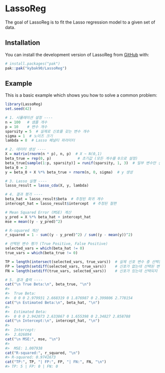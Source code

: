 
<!-- README.md is generated from README.Rmd. Please edit that file -->

# LassoReg

<!-- badges: start -->
<!-- badges: end -->

The goal of LassoReg is to fit the Lasso regression model to a given set
of data.

## Installation

You can install the development version of LassoReg from
[GitHub](https://github.com/) with:

``` r
# install.packages("pak")
pak::pak("kybak90/LassoReg")
```

## Example

This is a basic example which shows you how to solve a common problem:

``` r
library(LassoReg)
set.seed(42)

# 1. 시뮬레이션 설정 ----
n = 100   # 샘플 개수
p = 10    # 변수 개수
sparsity = 5  # 실제로 신호를 갖는 변수 개수
sigma = 1  # 노이즈 크기
lambda = 8  # Lasso 페널티 파라미터

# 2. 데이터 생성 ----
X = matrix(rnorm(n * p), n, p)  # X ~ N(0,1)
beta_true = rep(0, p)            # 초기값 (모든 계수를 0으로 설정)
beta_true[sample(1:p, sparsity)] = runif(sparsity, 1, 3)  # 일부 변수만 신호 부여
beta_0 = 2
y = beta_0 + X %*% beta_true + rnorm(n, 0, sigma)  # y 생성

# 3. Lasso 실행 ----
lasso_result = lasso_cda(X, y, lambda)

# 4. 결과 평가 ----
beta_hat = lasso_result$beta  # 추정된 회귀 계수
intercept_hat = lasso_result$intercept  # 추정된 절편

# Mean Squared Error (MSE) 계산
y_pred = X %*% beta_hat + intercept_hat
mse = mean((y - y_pred)^2)

# R-squared 계산
r_squared = 1 - sum((y - y_pred)^2) / sum((y - mean(y))^2)

# 선택된 변수 평가 (True Positive, False Positive)
selected_vars = which(beta_hat != 0)
true_vars = which(beta_true != 0)

TP = length(intersect(selected_vars, true_vars))  # 실제 신호 변수 중 선택된 변수
FP = length(setdiff(selected_vars, true_vars))    # 신호가 없는데 선택된 변수
FN = length(setdiff(true_vars, selected_vars))    # 신호가 있는데 선택되지 않은 변수

# 5. 결과 출력 ----
cat("\n True Beta:\n", beta_true, "\n")
#> 
#>  True Beta:
#>  0 0 0 2.979931 2.668319 0 1.876987 0 2.399806 2.778154
cat("\n Estimated Beta:\n", beta_hat, "\n")
#> 
#>  Estimated Beta:
#>  0 0 0 2.942073 2.633867 0 1.655398 0 2.34827 2.858788
cat("\n Intercept:\n", intercept_hat, "\n")
#> 
#>  Intercept:
#>  2.026894
cat("\n MSE:", mse, "\n")
#> 
#>  MSE: 1.007938
cat("R-squared:", r_squared, "\n")
#> R-squared: 0.9741673
cat("TP:", TP, "| FP:", FP, "| FN:", FN, "\n")
#> TP: 5 | FP: 0 | FN: 0
```
